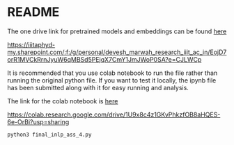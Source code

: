 # README

The one drive link for pretrained models and embeddings can be found [here](https://iiitaphyd-my.sharepoint.com/:f:/g/personal/devesh_marwah_research_iiit_ac_in/EojD7orR1MVCkRrnJyuW6qMBSd5PEjqX7CmY1JmJWoP0SA?e=MeBOVR)

https://iiitaphyd-my.sharepoint.com/:f:/g/personal/devesh_marwah_research_iiit_ac_in/EojD7orR1MVCkRrnJyuW6qMBSd5PEjqX7CmY1JmJWoP0SA?e=CJLWCp



It is recommended that you use colab notebook to run the file rather than running the original python file. If you want to test it locally, the ipynb file has been submitted along with it for easy running and analysis.

The link for the colab notebook is [here](https://colab.research.google.com/drive/1U9x8c4z1GKvPhkzfOB8aHQES-6e-OrBi?usp=sharing)

https://colab.research.google.com/drive/1U9x8c4z1GKvPhkzfOB8aHQES-6e-OrBi?usp=sharing

```
python3 final_inlp_ass_4.py
```

